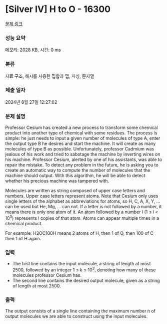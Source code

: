 # [Silver IV] H to O - 16300 

[문제 링크](https://www.acmicpc.net/problem/16300) 

### 성능 요약

메모리: 2028 KB, 시간: 0 ms

### 분류

자료 구조, 해시를 사용한 집합과 맵, 파싱, 문자열

### 제출 일자

2024년 8월 27일 12:27:02

### 문제 설명

<p>Professor Cesium has created a new process to transform some chemical product into another type of chemical with some residues. The process is simple: he just needs to input a given number of molecules of type A, enter the output type B he desires and start the machine. It will create as many molecules of type B as possible. Unfortunately, professor Cadmium was jealous of his work and tried to sabotage the machine by inverting wires on his machine. Professor Cesium, alerted by one of his assistants, was able to repair the mistake. To detect any problem in the future, he is asking you to create an automatic way to compute the number of molecules that the machine should output. With this algorithm, he will be able to detect whether his precious machine was tampered with.</p>

<p>Molecules are written as string composed of upper case letters and numbers. Upper case letters represent atoms. Note that Cesium only uses single letters of the alphabet as abbreviations for atoms, so H, C, A, X, Y, ... can be used but He, Mg, ... can not. If a letter is not followed by a number, it means there is only one atom of it. An atom followed by a number l (1 ≤ l < 10<sup>3</sup>) represents l copies of that atom. Atoms can appear multiple times in a chemical product.</p>

<p>For example: H2OC100H means 2 atoms of H, then 1 of O, then 100 of C then 1 of H again.</p>

### 입력 

 <ul>
	<li>The first line contains the input molecule, a string of length at most 2500, followed by an integer 1 ≤ k ≤ 10<sup>3</sup>, denoting how many of these molecules professor Cesium has.</li>
	<li>The second line contains the desired output molecule, given as a string of length at most 2500.</li>
</ul>

### 출력 

 <p>The output consists of a single line containing the maximum number n of output molecules we are able to construct using the input molecules.</p>

